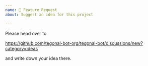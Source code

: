 ```yaml
---
name: 🚀 Feature Request
about: Suggest an idea for this project

---
```


Please head over to 

https://github.com/tegonal-bot-org/tegonal-bot/discussions/new?category=ideas

and write down your idea there.